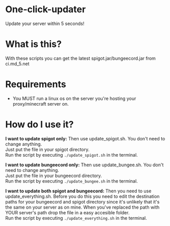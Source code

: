 One-click-updater
=================

Update your server within 5 seconds!

What is this?
=============

With these scripts you can get the latest spigot.jar/bungeecord.jar from ci.md_5.net

Requirements
============
* You MUST run a linux os on the server you're hosting your proxy/minecraft server on.

How do I use it?
================

**I want to update spigot only:**
Then use update_spigot.sh.
You don't need to change anything.<br>Just put the file in your spigot directory.<br>
Run the script by executing `./update_spigot.sh` in the terminal.

**I want to update bungeecord only:**
Then use update_bungee.sh.
You don't need to change anything.<br>Just put the file in your bungeecord directory.<br>
Run the script by executing `./update_bungee.sh` in the terminal.

**I want to update both spigot and bungeecord:**
Then you need to use update_everything.sh. Before you do this you need to edit the destination paths for your bungeecord and spigot directory since it's unlikely that it's the same on your server as on mine.
When you've replaced the path with YOUR server's path drop the file in a easy accesible folder.<br>
Run the script by executing `./update_everything.sh` in the terminal.

